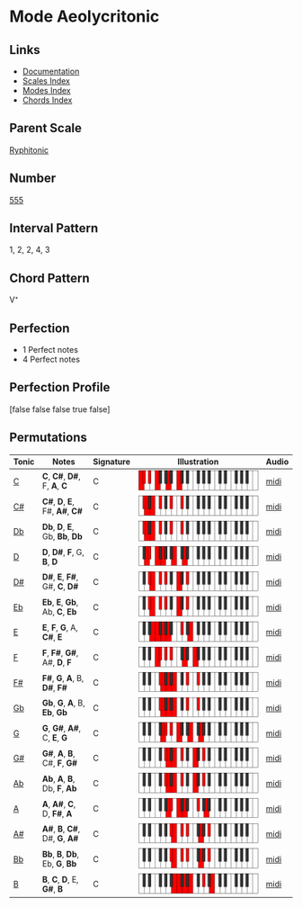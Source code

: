 # Mode Aeolycritonic

## Links

- [Documentation](index.md)
- [Scales Index](Scales.md)
- [Modes Index](Modes.md)
- [Chords Index](Chords.md)

## Parent Scale

[Ryphitonic](ScaleRyphitonic.md)

## Number

[555](https://ianring.com/musictheory/scales/555)

## Interval Pattern

1, 2, 2, 4, 3

## Chord Pattern

V⁺

## Perfection

- 1 Perfect notes
- 4 Perfect notes

## Perfection Profile

[false false false true false]

## Permutations

| Tonic | Notes | Signature | Illustration | Audio |
|-------|-------|-----------|--------------|-------|
| [C](ModeCNaturalAeolycritonic.md) | **C**, **C#**, **D#**, F, **A**, **C** | C | ![CNaturalAeolycritonic](ModeCNaturalAeolycritonic.png) | [midi](https://github.com/edipermadi/music/blob/main/docs/ModeCNaturalAeolycritonic.mid?raw=true) |
| [C#](ModeCSharpAeolycritonic.md) | **C#**, **D**, **E**, F#, **A#**, **C#** | C | ![CSharpAeolycritonic](ModeCSharpAeolycritonic.png) | [midi](https://github.com/edipermadi/music/blob/main/docs/ModeCSharpAeolycritonic.mid?raw=true) |
| [Db](ModeDFlatAeolycritonic.md) | **Db**, **D**, **E**, Gb, **Bb**, **Db** | C | ![DFlatAeolycritonic](ModeDFlatAeolycritonic.png) | [midi](https://github.com/edipermadi/music/blob/main/docs/ModeDFlatAeolycritonic.mid?raw=true) |
| [D](ModeDNaturalAeolycritonic.md) | **D**, **D#**, **F**, G, **B**, **D** | C | ![DNaturalAeolycritonic](ModeDNaturalAeolycritonic.png) | [midi](https://github.com/edipermadi/music/blob/main/docs/ModeDNaturalAeolycritonic.mid?raw=true) |
| [D#](ModeDSharpAeolycritonic.md) | **D#**, **E**, **F#**, G#, **C**, **D#** | C | ![DSharpAeolycritonic](ModeDSharpAeolycritonic.png) | [midi](https://github.com/edipermadi/music/blob/main/docs/ModeDSharpAeolycritonic.mid?raw=true) |
| [Eb](ModeEFlatAeolycritonic.md) | **Eb**, **E**, **Gb**, Ab, **C**, **Eb** | C | ![EFlatAeolycritonic](ModeEFlatAeolycritonic.png) | [midi](https://github.com/edipermadi/music/blob/main/docs/ModeEFlatAeolycritonic.mid?raw=true) |
| [E](ModeENaturalAeolycritonic.md) | **E**, **F**, **G**, A, **C#**, **E** | C | ![ENaturalAeolycritonic](ModeENaturalAeolycritonic.png) | [midi](https://github.com/edipermadi/music/blob/main/docs/ModeENaturalAeolycritonic.mid?raw=true) |
| [F](ModeFNaturalAeolycritonic.md) | **F**, **F#**, **G#**, A#, **D**, **F** | C | ![FNaturalAeolycritonic](ModeFNaturalAeolycritonic.png) | [midi](https://github.com/edipermadi/music/blob/main/docs/ModeFNaturalAeolycritonic.mid?raw=true) |
| [F#](ModeFSharpAeolycritonic.md) | **F#**, **G**, **A**, B, **D#**, **F#** | C | ![FSharpAeolycritonic](ModeFSharpAeolycritonic.png) | [midi](https://github.com/edipermadi/music/blob/main/docs/ModeFSharpAeolycritonic.mid?raw=true) |
| [Gb](ModeGFlatAeolycritonic.md) | **Gb**, **G**, **A**, B, **Eb**, **Gb** | C | ![GFlatAeolycritonic](ModeGFlatAeolycritonic.png) | [midi](https://github.com/edipermadi/music/blob/main/docs/ModeGFlatAeolycritonic.mid?raw=true) |
| [G](ModeGNaturalAeolycritonic.md) | **G**, **G#**, **A#**, C, **E**, **G** | C | ![GNaturalAeolycritonic](ModeGNaturalAeolycritonic.png) | [midi](https://github.com/edipermadi/music/blob/main/docs/ModeGNaturalAeolycritonic.mid?raw=true) |
| [G#](ModeGSharpAeolycritonic.md) | **G#**, **A**, **B**, C#, **F**, **G#** | C | ![GSharpAeolycritonic](ModeGSharpAeolycritonic.png) | [midi](https://github.com/edipermadi/music/blob/main/docs/ModeGSharpAeolycritonic.mid?raw=true) |
| [Ab](ModeAFlatAeolycritonic.md) | **Ab**, **A**, **B**, Db, **F**, **Ab** | C | ![AFlatAeolycritonic](ModeAFlatAeolycritonic.png) | [midi](https://github.com/edipermadi/music/blob/main/docs/ModeAFlatAeolycritonic.mid?raw=true) |
| [A](ModeANaturalAeolycritonic.md) | **A**, **A#**, **C**, D, **F#**, **A** | C | ![ANaturalAeolycritonic](ModeANaturalAeolycritonic.png) | [midi](https://github.com/edipermadi/music/blob/main/docs/ModeANaturalAeolycritonic.mid?raw=true) |
| [A#](ModeASharpAeolycritonic.md) | **A#**, **B**, **C#**, D#, **G**, **A#** | C | ![ASharpAeolycritonic](ModeASharpAeolycritonic.png) | [midi](https://github.com/edipermadi/music/blob/main/docs/ModeASharpAeolycritonic.mid?raw=true) |
| [Bb](ModeBFlatAeolycritonic.md) | **Bb**, **B**, **Db**, Eb, **G**, **Bb** | C | ![BFlatAeolycritonic](ModeBFlatAeolycritonic.png) | [midi](https://github.com/edipermadi/music/blob/main/docs/ModeBFlatAeolycritonic.mid?raw=true) |
| [B](ModeBNaturalAeolycritonic.md) | **B**, **C**, **D**, E, **G#**, **B** | C | ![BNaturalAeolycritonic](ModeBNaturalAeolycritonic.png) | [midi](https://github.com/edipermadi/music/blob/main/docs/ModeBNaturalAeolycritonic.mid?raw=true) |
